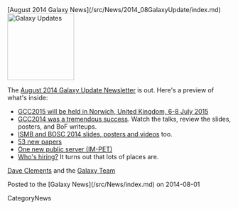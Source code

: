 <div class='newsItemHeader'>[August 2014 Galaxy News](/src/News/2014_08GalaxyUpdate/index.md)</div>

<div class='right'>
<a href='/src/GalaxyUpdates/2014_08/index.md'><img src="/src/Images/Logos/GalaxyUpdate200.png" alt="Galaxy Updates" width=150 /></a>
</div>

The [August 2014 Galaxy Update Newsletter](/src/GalaxyUpdates/2014_08/index.md) is out.  Here's a preview of what's inside:
 
* [GCC2015 will be held in Norwich, United Kingdom, 6-8 July 2015](/src/GalaxyUpdates/2014_08/index.md#gcc2015-norwich-united-kingdom-6-8-july-2015)
* [GCC2014 was a tremendous success](/src/GalaxyUpdates/2014_08/index.md#gcc2014-report).  Watch the talks, review the slides, posters, and BoF writeups.
* [ISMB and BOSC 2014 slides, posters and videos](/src/GalaxyUpdates/2014_08/index.md#galaxy--ismb-and-bosc-2014-slides-and-posters) too.
* [53 new papers](/src/GalaxyUpdates/2014_08/index.md#new-papers)
* [One new public server (IM-PET)](/src/GalaxyUpdates/2014_08/index.md#new-public-servers)
* [Who's hiring?](/src/GalaxyUpdates/2014_08/index.md#whos-hiring)  It turns out that lots of places are.

[Dave Clements](/src/DaveClements/index.md) and the [Galaxy Team](/src/GalaxyTeam/index.md)

<div class='newsItemFooter'>Posted to the [Galaxy News](/src/News/index.md) on 2014-08-01 </div>

CategoryNews
